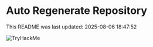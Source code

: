 # Auto Regenerate Repository

This README was last updated: 2025-08-06 18:47:52

 ![TryHackMe](https://tryhackme.com/badge/533634)